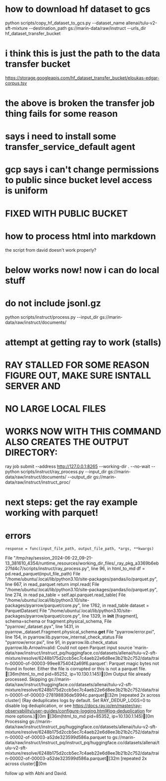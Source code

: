 # how to download hf dataset to gcs

python scripts/copy_hf_dataset_to_gcs.py --dataset_name allenai/tulu-v2-sft-mixture --destination_path gs://marin-data/raw/instruct --urls_dir hf_dataset_transfer_bucket

# i think this is just the path to the data transfer bucket
https://storage.googleapis.com/hf_dataset_transfer_bucket/eloukas-edgar-corpus.tsv

# the above is broken the transfer job thing fails for some reason
# says i need to install some transfer_service_default agent
# gcp says i can't change permissions to public since bucket level access is uniform

# FIXED WITH PUBLIC BUCKET

# how to process html into markdown
the script from david doesn't work properly?

# below works now! now i can do local stuff
# do not include jsonl.gz
python scripts/instruct/process.py --input_dir gs://marin-data/raw/instruct/documents/

# attempt at getting ray to work (stalls)
# RAY STALLED FOR SOME REASON FIGURE OUT, MAKE SURE ISNTALL SERVER AND
# NO LARGE LOCAL FILES

# WORKS NOW WITH THIS COMMAND ALSO CREATES THE OUTPUT DIRECTORY:
ray job submit --address http://127.0.0.1:8265 --working-dir . --no-wait -- python scripts/instruct/ray_process.py --input_dir gs://marin-data/raw/instruct/documents/ --output_dir gs://marin-data/raw/instruct/instruct_proc/
# next steps: get the ray example working with parquet!
# errors
    response = func(input_file_path, output_file_path, *args, **kwargs)
  File "/tmp/ray/session_2024-06-22_09-21-13_381610_4354/runtime_resources/working_dir_files/_ray_pkg_a3369b6eb27fd4c7/scripts/instruct/ray_process.py", line 96, in html_to_md
    df = pd.read_parquet(input_file_path)
  File "/home/ubuntu/.local/lib/python3.10/site-packages/pandas/io/parquet.py", line 667, in read_parquet
    return impl.read(
  File "/home/ubuntu/.local/lib/python3.10/site-packages/pandas/io/parquet.py", line 274, in read
    pa_table = self.api.parquet.read_table(
  File "/home/ubuntu/.local/lib/python3.10/site-packages/pyarrow/parquet/core.py", line 1762, in read_table
    dataset = ParquetDataset(
  File "/home/ubuntu/.local/lib/python3.10/site-packages/pyarrow/parquet/core.py", line 1329, in __init__
    [fragment], schema=schema or fragment.physical_schema,
  File "pyarrow/_dataset.pyx", line 1431, in pyarrow._dataset.Fragment.physical_schema.__get__
  File "pyarrow/error.pxi", line 154, in pyarrow.lib.pyarrow_internal_check_status
  File "pyarrow/error.pxi", line 91, in pyarrow.lib.check_status
pyarrow.lib.ArrowInvalid: Could not open Parquet input source 'marin-data/raw/instruct/instruct_pq/huggingface.co/datasets/allenai/tulu-v2-sft-mixture/resolve/6248b175d2ccb5ec7c4aeb22e6d8ee3b21b2c752/data/train-00000-of-00003-99ee8754042a69f6.parquet': Parquet magic bytes not found in footer. Either the file is corrupted or this is not a parquet file.
[36m(html_to_md pid=85252, ip=10.130.1.145)[0m Output file already processed. Skipping gs://marin-data/raw/instruct/huggingface.co/datasets/allenai/tulu-v2-sft-mixture/resolve/6248b175d2ccb5ec7c4aeb22e6d8ee3b21b2c752/data/train-00001-of-00003-278198836de5994c.parquet[32m [repeated 2x across cluster] (Ray deduplicates logs by default. Set RAY_DEDUP_LOGS=0 to disable log deduplication, or see https://docs.ray.io/en/master/ray-observability/user-guides/configure-logging.html#log-deduplication for more options.)[0m
[36m(html_to_md pid=85352, ip=10.130.1.145)[0m Processing gs://marin-data/raw/instruct/instruct_pq/huggingface.co/datasets/allenai/tulu-v2-sft-mixture/resolve/6248b175d2ccb5ec7c4aeb22e6d8ee3b21b2c752/data/train-00002-of-00003-a52de323599d586a.parquet to gs://marin-data/raw/instruct/instruct_pq/instruct_pq/huggingface.co/datasets/allenai/tulu-v2-sft-mixture/resolve/6248b175d2ccb5ec7c4aeb22e6d8ee3b21b2c752/data/train-00002-of-00003-a52de323599d586a.parquet[32m [repeated 2x across cluster][0m

follow up with Abhi and David.